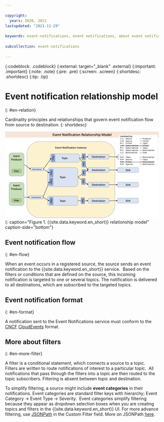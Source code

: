 ```yaml
---

copyright:
  years: 2020, 2021
lastupdated: "2021-11-29"

keywords: event-notifications, event notifications, about event notifications

subcollection: event-notifications

---
```


{:codeblock: .codeblock}
{:external: target="_blank" .external}
{:important: .important}
{:note: .note}
{:pre: .pre}
{:screen: .screen}
{:shortdesc: .shortdesc}
{:tip: .tip}

# Event notification relationship model
{: #en-relation}

Cardinality principles and relationships that govern event notification flow from source to destination.
{: shortdesc}

![Event notification flow](images/en-overview1.png "Event notifications flow"){: caption="Figure 1. {{site.data.keyword.en_short}} relationship model" caption-side="bottom"}

## Event notification flow
{: #en-flow}

When an event occurs in a registered source, the source sends an event notification to the {{site.data.keyword.en_short}} service.  Based on the filters or conditions that are defined on the source, this incoming notification is targeted to one or several topics. The notification is delivered to all destinations, which are subscribed to the targeted topics. 

## Event notification format
{: #en-format}

A notification sent to the Event Notifications service must conform to the [CNCF](https://www.cncf.io/) [CloudEvents](https://cloudevents.io/) format.  


## More about filters
{: #en-more-filter}

A filter is a conditional statement, which connects a source to a topic.  Filters are written to route notifications of interest to a particular topic.  All notifications that pass through the filters into a topic are then routed to the topic subscribers.  Filtering is absent between topic and destination.

To simplify filtering, a source might include **event categories** in their notifications. Event categories are standard filter keys with hierarchy; Event Category -> Event Type -> Severity.  Event categories simplify filtering because they appear as dropdown selection boxes when you are creating topics and filters in the {{site.data.keyword.en_short}} UI. For more advance filtering, use [JSONPath](https://jsonpath.com/) in the <uicontrol>Custom Filter</uicontrol> field. More on JSONPath [here](https://restfulapi.net/json-jsonpath/).
